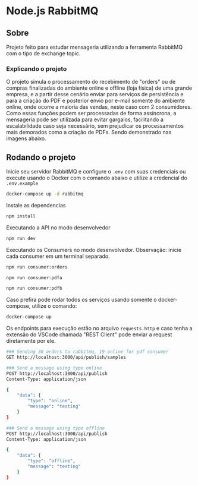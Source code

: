 # Node.js RabbitMQ

## Sobre
Projeto feito para estudar mensageria utilizando a ferramenta RabbitMQ com o tipo de exchange topic.
### Explicando o projeto
O projeto simula o processamento do recebimento de "orders" ou de compras finalizadas do ambiente online e offline (loja física) de uma grande empresa, e a partir desse cenário enviar para serviços de persistência e para a criação do PDF e posterior envio por e-mail somente do ambiente online, onde ocorre a maioria das vendas, neste caso com 2 consumidores.
Como essas funções podem ser processadas de forma assíncrona, a mensageria pode ser utilizada para evitar gargalos, facilitando a escalabilidade caso seja necessário, sem prejudicar os processamentos mais demorados como a criação de PDFs.
Sendo demonstrado nas imagens abaixo.


## Rodando o projeto
Inicie seu servidor RabbitMQ e configure o `.env` com suas credenciais ou execute 
usando o Docker com o comando abaixo e utilize a credencial do `.env.example`
```bash
docker-compose up -d rabbitmq
```
Instale as dependencias
```bash
npm install
```
Executando a API no modo desenvolvedor
```bash
npm run dev
```

Executando os Consumers no modo desenvolvedor. Observação: inicie cada consumer em um terminal separado.
```bash
npm run consumer:orders
```
```bash
npm run consumer:pdfa
```
```bash
npm run consumer:pdfb
```
Caso prefira pode rodar todos os serviços usando somente o docker-compose, utilize o comando:
```bash
docker-compose up
```
Os endpoints para execução estão no arquivo `requests.http` e caso tenha a extensão do VSCode chamada "REST Client" pode enviar a request diretamente por ele.
```bash
### Sending 30 orders to rabbitmq, 19 online for pdf consumer
GET http://localhost:3000/api/publish/samples

### Send a message using type online
POST http://localhost:3000/api/publish
Content-Type: application/json

{
    "data": {
        "type": "online",
        "message": "testing"
    }
}

### Send a message using type offline
POST http://localhost:3000/api/publish
Content-Type: application/json

{
    "data": {
        "type": "offline",
        "message": "testing"
    }
}
```